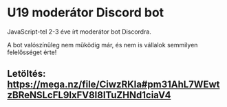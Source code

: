 # U19 moderátor Discord bot
JavaScript-tel 2-3 éve írt moderátor bot Discordra.

A bot valószínűleg nem működig már, és nem is vállalok semmilyen felelősséget érte!
## Letöltés: https://mega.nz/file/CiwzRKIa#pm31AhL7WEwtzBReNSLcFL9lxFV8I8ITuZHNd1ciaV4
